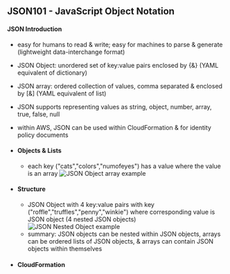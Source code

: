 ## JSON101 - JavaScript Object Notation ##

#### JSON Introduction ####
* easy for humans to read & write; easy for machines to parse & generate (lightweight data-interchange format)
* JSON Object: unordered set of key:value pairs enclosed by {&} (YAML equivalent of dictionary)
* JSON array: ordered collection of values, comma separated & enclosed by [&] (YAML equivalent of list)
* JSON supports representing values as string, object, number, array, true, false, null
* within AWS, JSON can be used within CloudFormation & for identity policy documents

* #### Objects & Lists ####
  * each key ("cats","colors","numofeyes") has a value where the value is an array
![JSON Object array example](https://i.postimg.cc/bNpyTqG3/image.png)
* #### Structure ####
  * JSON Object with 4 key:value pairs with key ("roffle","truffles","penny","winkie") where corresponding value is JSON object (4 nested JSON objects)
![JSON Nested Object example](https://i.postimg.cc/MKnnRWgN/image.png)
  * summary: JSON objects can be nested within JSON objects, arrays can be ordered lists of JSON objects, & arrays can contain JSON objects within themselves 
* #### CloudFormation ####

